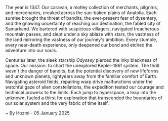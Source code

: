 
The year is 1347.  Our caravan, a motley collection of merchants, pilgrims, and mercenaries, creaked across the sun-baked plains of Anatolia.  Each sunrise brought the threat of bandits, the ever-present fear of dysentery, and the gnawing uncertainty of reaching our destination, the fabled city of Samarkand.  We bartered with suspicious villagers, navigated treacherous mountain passes, and slept under a sky ablaze with stars, the vastness of the land mirroring the vastness of our journey's ambition.  Every stumble, every near-death experience, only deepened our bond and etched the adventure into our souls.

Centuries later, the sleek starship *Odyssey* pierced the inky blackness of space.  Our mission: to chart the unexplored Kepler-186f system.  The thrill wasn't the danger of bandits, but the potential discovery of new lifeforms and unknown planets, lightyears away from the familiar comfort of Earth.  Navigating asteroid fields, repairing warp drive malfunctions under the watchful gaze of alien constellations, the expedition tested our courage and technical prowess to the limits.  Each jump to hyperspace, a leap into the unknown, fueled a thirst for exploration that transcended the boundaries of our solar system and the very fabric of time itself.

~ By Hozmi - 05 January 2025

